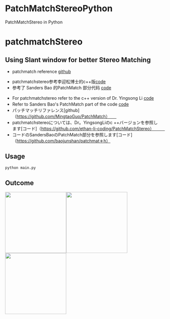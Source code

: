 # PatchMatchStereoPython
PatchMatchStereo in Python  

# patchmatchStereo 
## Using Slant window for better Stereo Matching 
* patchmatch reference [github](https://github.com/MingtaoGuo/PatchMatch)
- patchmatchstereo参考李迎松博士的c++版[code](https://github.com/ethan-li-coding/PatchMatchStereo)　　
- 参考了 Sanders Bao 的PatchMatch 部分代码 [code](https://github.com/baojunshan/patchmatch)　　
　
* For patchmatchstereo refer to the c++ version of Dr. Yingsong Li [code](https://github.com/ethan-li-coding/PatchMatchStereo)　　
* Refer to Sanders Bao's PatchMatch part of the code [code](https://github.com/baojunshan/patchmatch)　　
* パッチマッチリファレンス[github]（https://github.com/MingtaoGuo/PatchMatch）　　
* patchmatchstereoについては、Dr。YingsongLiのc ++バージョンを参照します[コード]（https://github.com/ethan-li-coding/PatchMatchStereo）　　　
* コードのSandersBaoのPatchMatch部分を参照します[コード]（https://github.com/baojunshan/patchmat＊h）

## Usage

```python
python main.py
```
## Outcome  



<p float="left">
    <img src="./images/pms_0_left.png" width="200" height="200"/><img src="./images/pms_0_right.png" width="200" height="200"/><img src="./images/pms_0_disparity.png" width="200" height="200"/>
</p>
